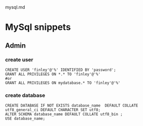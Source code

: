 mysql.md
# MySql snippets

## Admin
### create user
```
CREATE USER 'finley'@'%' IDENTIFIED BY 'password';
GRANT ALL PRIVILEGES ON *.* TO 'finley'@'%'
#or
GRANT ALL PRIVILEGES ON mydatabase.* TO 'finley'@'%'
```
### create database
```
CREATE DATABASE IF NOT EXISTS database_name  DEFAULT COLLATE utf8_general_ci DEFAULT CHARACTER SET utf8;
ALTER SCHEMA database_name DEFAULT COLLATE utf8_bin ;
USE database_name;
```